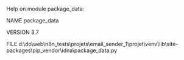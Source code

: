 Help on module package_data:

NAME
    package_data

VERSION
    3.7

FILE
    d:\do\web\n8n_tests\projets\email_sender_1\projet\venv\lib\site-packages\pip\_vendor\idna\package_data.py


